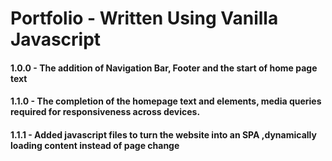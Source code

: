 # Portfolio - Written Using Vanilla Javascript

#### 1.0.0 - The addition of Navigation Bar, Footer and the start of home page text
#### 1.1.0 - The completion of the homepage text and elements, media queries required for responsiveness across devices.
#### 1.1.1 - Added javascript files to turn the website into an SPA ,dynamically loading content instead of page change